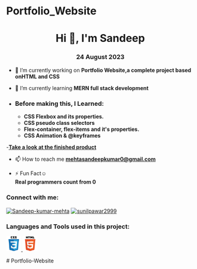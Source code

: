 # Portfolio_Website

<h1 align="center">Hi 👋, I'm Sandeep</h1>
<h3 align="center">24 August 2023</h3>

- 🔭 I’m currently working on **Portfolio Website,a complete project based onHTML and CSS**

- 🌱 I’m currently learning **MERN full stack development**

- <h3>Before making this, I Learned: </h3>
  <ul>
     <li><b>CSS Flexbox  and its properties.</b></li>
     <li><b>CSS pseudo class selectors</b></li>
     <li><b>Flex-container, flex-items and it's properties.</b></li>
     <li><b>CSS Animation & @keyframes</b></li>
  </ul>

-**[Take a look at the finished product](https://sandeepkumar30.github.io/PortfolioWebsite/)**

- 📫 How to reach me **mehtasandeepkumar0@gmail.com**

- ⚡ Fun Fact☺️ </br>
     <b>
          Real programmers count from 0
     </b>

<h3 align="left">Connect with me:</h3>
<p align="left">
  <a href="https://linkedin.com/in/Sandeep-kumar-mehta" target="blank"><img align="center" src="https://raw.githubusercontent.com/sandeep-kumar-mehta/github-profile-readme-generator/master/src/images/icons/Social/linked-in-alt.svg" alt="Sandeep-kumar-mehta" height="30" width="40" /></a>
  <a href="https://instagram.com/sandeep__kumar_30" target="blank"><img align="center" src="https://raw.githubusercontent.com/rahuldkjain/github-profile-readme-generator/master/src/images/icons/Social/instagram.svg" alt="sunilpawar2999" height="30" width="40" /></a>
</p>
</p>

<h3 align="left">Languages and Tools used in this project:</h3>
<p align="left"> <a href="https://linkedin.com/in/Sandeep-kumar-mehta" target="_blank" rel="noreferrer"> <img src="https://raw.githubusercontent.com/devicons/devicon/master/icons/css3/css3-original-wordmark.svg" alt="css3" width="40" height="40"/> </a> <a href="https://linkedin.com/in/Sandeep-kumar-mehta" target="_blank" rel="noreferrer"> <img src="https://raw.githubusercontent.com/devicons/devicon/master/icons/html5/html5-original-wordmark.svg" alt="html5" width="40" height="40"/> </a> </p>
# Portfolio-Website
